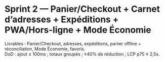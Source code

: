 # Sprint 2 — Panier/Checkout + Carnet d’adresses + Expéditions + PWA/Hors-ligne + Mode Économie
Livrables : Panier/Checkout, adresses, expéditions, panier offline + réconciliation, Mode Économie, favoris.  
DoD : ajout ≤ 100ms ; totaux groupés ; ≥40% de réduction ; LCP p75 ≤ 2,5s.
